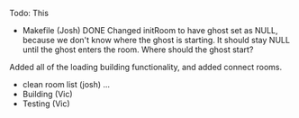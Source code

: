 Todo:
This 

- Makefile (Josh) DONE
Changed initRoom to have ghost set as NULL, because we don't know where the ghost is starting. It should stay NULL until the ghost enters the room. Where should the ghost start?

Added all of the loading building functionality, and added connect rooms. 
- clean room list (josh)
...
- Building (Vic)
- Testing (Vic)
